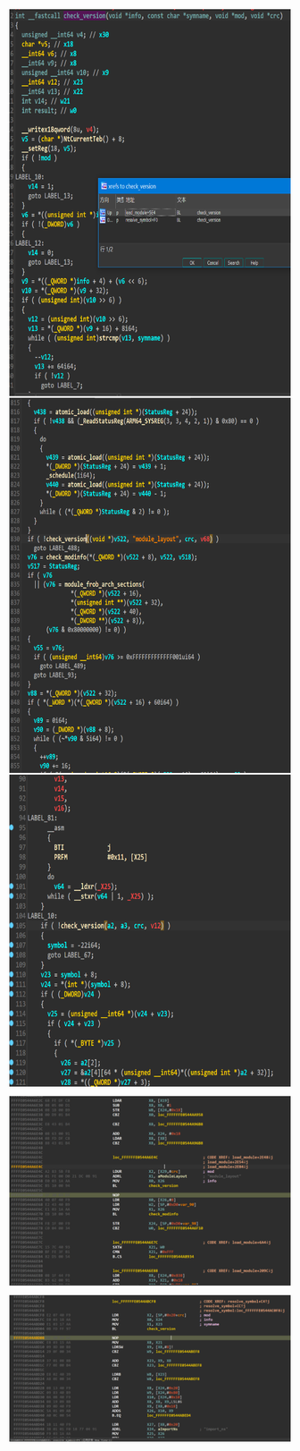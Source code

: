 <img src="../_resources/d79f2b043d917ca7cf223f7c606cf6c8-2.png" alt="d79f2b043d917ca7cf223f7c606cf6c8.png" width="707" height="692">

<img src="../_resources/8bffbfc824a8e60a9a46ca21f59c7ae3-2.png" alt="8bffbfc824a8e60a9a46ca21f59c7ae3.png" width="707" height="671">

<img src="../_resources/4e26ad4e99a30495ac4fecb7346c4334-2.png" alt="4e26ad4e99a30495ac4fecb7346c4334.png" width="707" height="558">

![26267a525d8cef9d0bc8e993540d2462.png](../_resources/26267a525d8cef9d0bc8e993540d2462-2.png)

![3efba3653bc2868b96db49a3952b94aa.png](../_resources/3efba3653bc2868b96db49a3952b94aa-2.png)